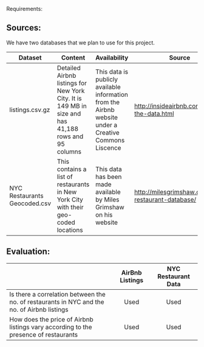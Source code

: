 Requirements:

## Sources:
We have two databases that we plan to use for this project.

| Dataset                      | Content                                                                                              | Availability                                                                                           | Source                                                                                                 |
|------------------------------|------------------------------------------------------------------------------------------------------|--------------------------------------------------------------------------------------------------------|--------------------------------------------------------------------------------------------------------|
| listings.csv.gz              | Detailed Airbnb listings for New York City. It is 149 MB in size and has 41,188 rows and 95 columns  | This data is publicly available information from the Airbnb website under a  Creative Commons Liscence | http://insideairbnb.com/get-the-data.html                 |
| NYC Restaurants Geocoded.csv | This contains a list of restaurants in  New York City with their geo-coded locations                 | This data has been made available by  Miles Grimshaw on his website                                    | http://milesgrimshaw.com/nyc-restaurant-database/ |

## Evaluation:
|                                                                                             | AirBnb Listings | NYC Restaurant Data |
|---------------------------------------------------------------------------------------------|:---------------:|:--------------------:|
| Is there a correlation between the no. of restaurants in NYC and the no. of Airbnb listings |       Used      |                Used |
| How does the price of Airbnb listings vary according to the presence of restaurants         |       Used      |                Used |
